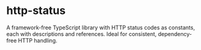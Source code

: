 # http-status
A framework-free TypeScript library with HTTP status codes as constants, each with descriptions and references. Ideal for consistent, dependency-free HTTP handling.
